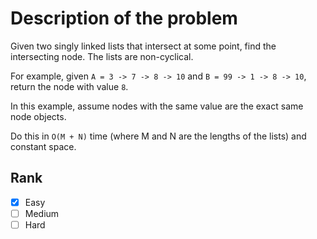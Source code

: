 # Description of the problem

Given two singly linked lists that intersect at some point, 
find the intersecting node. The lists are non-cyclical.

For example, given `A = 3 -> 7 -> 8 -> 10`
and `B = 99 -> 1 -> 8 -> 10`, return the node with value `8`.

In this example, 
assume nodes with the same value are the exact same node objects.

Do this in `O(M + N)` time 
(where M and N are the lengths of the lists) and constant space.

## Rank 

- [x] Easy
- [ ] Medium
- [ ] Hard